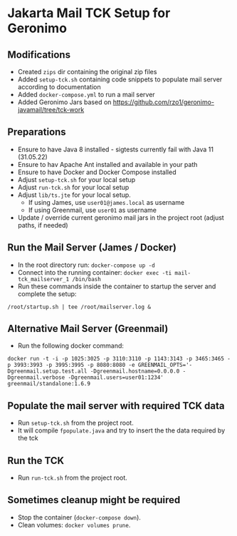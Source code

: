 # Jakarta Mail TCK Setup for Geronimo

## Modifications

- Created `zips` dir containing the original zip files
- Added `setup-tck.sh` containing code snippets to populate mail server according to documentation
- Added `docker-compose.yml` to run a mail server
- Added Geronimo Jars based on https://github.com/rzo1/geronimo-javamail/tree/tck-work

## Preparations 

- Ensure to have Java 8 installed - sigtests currently fail with Java 11 (31.05.22)
- Ensure to hav Apache Ant installed and available in your path
- Ensure to have Docker and Docker Compose installed
- Adjust `setup-tck.sh` for your local setup
- Adjust `run-tck.sh` for your local setup
- Adjust `lib/ts.jte` for your local setup. 
  - If using James, use `user01@james.local` as username
  - If using Greenmail, use `user01` as username
- Update / override current geronimo mail jars in the project root (adjust paths, if needed) 

## Run the Mail Server (James / Docker)

- In the root directory run: `docker-compose up -d`
- Connect into the running container: `docker exec -ti mail-tck_mailserver_1 /bin/bash`
- Run these commands inside the container to startup the server and complete the setup:

```
/root/startup.sh | tee /root/mailserver.log &
```

## Alternative Mail Server (Greenmail)

- Run the following docker command:
```
docker run -t -i -p 1025:3025 -p 3110:3110 -p 1143:3143 -p 3465:3465 -p 3993:3993 -p 3995:3995 -p 8080:8080 -e GREENMAIL_OPTS='-Dgreenmail.setup.test.all -Dgreenmail.hostname=0.0.0.0 -Dgreenmail.verbose -Dgreenmail.users=user01:1234' greenmail/standalone:1.6.9
```

## Populate the mail server with required TCK data

- Run `setup-tck.sh` from the project root. 
- It will compile `fpopulate.java` and try to insert the the data required by the tck

## Run the TCK

- Run `run-tck.sh` from the project root.

## Sometimes cleanup might be required

- Stop the container (`docker-compose down`).
- Clean volumes: `docker volumes prune`.
